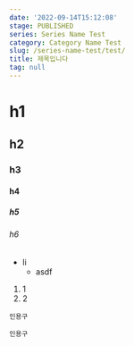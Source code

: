 ```yaml
---
date: '2022-09-14T15:12:08'
stage: PUBLISHED
series: Series Name Test
category: Category Name Test
slug: /series-name-test/test/
title: 제목입니다
tag: null
---
```


# h1

## h2

### h3

#### h4

##### h5

###### h6

- li
  - asdf

1. 1
2. 2

`인용구`

```
인용구
```
